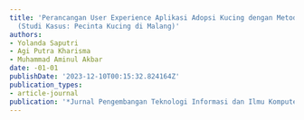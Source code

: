 ```yaml
---
title: 'Perancangan User Experience Aplikasi Adopsi Kucing dengan Metode Design Thinking
  (Studi Kasus: Pecinta Kucing di Malang)'
authors:
- Yolanda Saputri
- Agi Putra Kharisma
- Muhammad Aminul Akbar
date: -01-01
publishDate: '2023-12-10T00:15:32.824164Z'
publication_types:
- article-journal
publication: '*Jurnal Pengembangan Teknologi Informasi dan Ilmu Komputer e-ISSN*'
---
```

